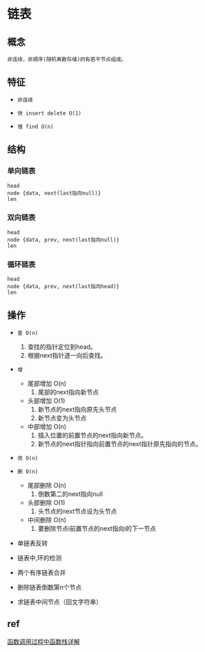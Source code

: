 # 链表

## 概念

    非连续，非顺序(随机离散存储)的有若干节点组成。

## 特征

- `非连续`

- `快 insert delete O(1)`

- `慢 find O(n)`

## 结构

### 单向链表

    head  
    node {data, next(last指向null)}
    len  

### 双向链表

    head  
    node {data, prev, next(last指向null)}  
    len  

### 循环链表

    head  
    node {data, prev, next(last指向head)}  
    len  

## 操作

- `查 O(n)`

  1. 查找的指针定位到head。
  2. 根据next指针逐一向后查找。

- `增`

  - 尾部增加 O(n)
    1. 尾部的next指向新节点
  - 头部增加 O(1)
    1. 新节点的next指向原先头节点
    2. 新节点变为头节点
  - 中部增加 O(n)
    1. 插入位置的前置节点的next指向新节点。
    2. 新节点的next指针指向前置节点的next指针原先指向的节点。

- `改 O(n)`

- `删 O(n)`

  - 尾部删除 O(n)
    1. 倒数第二的next指向null
  - 头部删除 O(1)
    1. 头节点的next节点设为头节点
  - 中间删除 O(n)
    1. 要删除节点i前置节点的next指向i的下一节点

- 单链表反转
- 链表中,环的检测
- 两个有序链表合并
- 删除链表倒数第n个节点
- 求链表中间节点（回文字符串）

## ref

[函数调用过程中函数栈详解](https://blog.csdn.net/u012218309/article/details/81669227)
